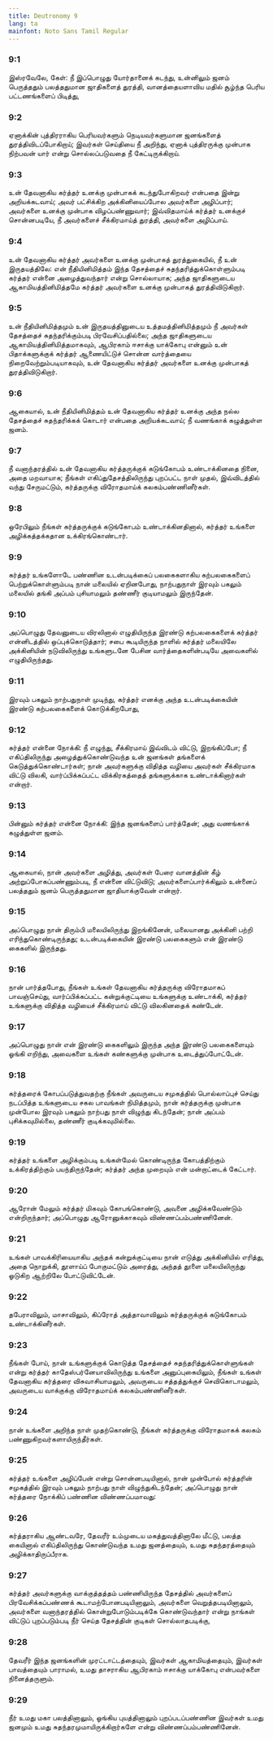 ```yaml
---
title: Deutronomy 9
lang: ta
mainfont: Noto Sans Tamil Regular
---
```


###  9:1

இஸ்ரவேலே, கேள்: நீ இப்பொழுது யோர்தானைக் கடந்து, உன்னிலும் ஜனம் பெருத்ததும் பலத்ததுமான ஜாதிகளைத் துரத்தி, வானத்தையளாவிய மதில் சூழ்ந்த பெரிய பட்டணங்களைப் பிடித்து,

###  9:2

ஏனாக்கின் புத்திரராகிய பெரியவர்களும் நெடியவர்களுமான ஜனங்களைத் துரத்திவிடப்போகிறாய்; இவர்கள் செய்தியை நீ அறிந்து, ஏனாக் புத்திரருக்கு முன்பாக நிற்பவன் யார் என்று சொல்லப்படுவதை நீ கேட்டிருக்கிறாய்.

###  9:3

உன் தேவனாகிய கர்த்தர் உனக்கு முன்பாகக் கடந்துபோகிறவர் என்பதை இன்று அறியக்கடவாய்; அவர் பட்சிக்கிற அக்கினியைப்போல அவர்களை அழிப்பார்; அவர்களை உனக்கு முன்பாக விழப்பண்ணுவார்; இவ்விதமாய்க் கர்த்தர் உனக்குச் சொன்னபடியே, நீ அவர்களைச் சீக்கிரமாய்த் துரத்தி, அவர்களை அழிப்பாய்.

###  9:4

உன் தேவனாகிய கர்த்தர் அவர்களை உனக்கு முன்பாகத் துரத்துகையில், நீ உன் இருதயத்திலே: என் நீதியினிமித்தம் இந்த தேசத்தைச் சுதந்தரித்துக்கொள்ளும்படி கர்த்தர் என்னை அழைத்துவந்தார் என்று சொல்லாயாக; அந்த ஜாதிகளுடைய ஆகாமியத்தினிமித்தமே கர்த்தர் அவர்களை உனக்கு முன்பாகத் துரத்திவிடுகிறார்.

###  9:5

உன் நீதியினிமித்தமும் உன் இருதயத்தினுடைய உத்தமத்தினிமித்தமும் நீ அவர்கள் தேசத்தைச் சுதந்தரிக்கும்படி பிரவேசிப்பதில்லை; அந்த ஜாதிகளுடைய ஆகாமியத்தினிமித்தமாகவும், ஆபிரகாம் ஈசாக்கு யாக்கோபு என்னும் உன் பிதாக்களுக்குக் கர்த்தர் ஆணையிட்டுச் சொன்ன வார்த்தையை நிறைவேற்றும்படியாகவும், உன் தேவனாகிய கர்த்தர் அவர்களை உனக்கு முன்பாகத் துரத்திவிடுகிறார்.

###  9:6

ஆகையால், உன் நீதியினிமித்தம் உன் தேவனாகிய கர்த்தர் உனக்கு அந்த நல்ல தேசத்தைச் சுதந்தரிக்கக் கொடார் என்பதை அறியக்கடவாய்; நீ வணங்காக் கழுத்துள்ள ஜனம்.

###  9:7

நீ வனாந்தரத்தில் உன் தேவனாகிய கர்த்தருக்குக் கடுங்கோபம் உண்டாக்கினதை நினை, அதை மறவாயாக; நீங்கள் எகிப்துதேசத்திலிருந்து புறப்பட்ட நாள் முதல், இவ்விடத்தில் வந்து சேருமட்டும், கர்த்தருக்கு விரோதமாய்க் கலகம்பண்ணினீர்கள்.

###  9:8

ஒரேபிலும் நீங்கள் கர்த்தருக்குக் கடுங்கோபம் உண்டாக்கினதினால், கர்த்தர் உங்களை அழிக்கத்தக்கதான உக்கிரங்கொண்டார்.

###  9:9

கர்த்தர் உங்களோடே பண்ணின உடன்படிக்கைப் பலகைகளாகிய கற்பலகைகளைப் பெற்றுக்கொள்ளும்படி நான் மலையில் ஏறினபோது, நாற்பதுநாள் இரவும் பகலும் மலையில் தங்கி அப்பம் புசியாமலும் தண்ணீர் குடியாமலும் இருந்தேன்.

###  9:10

அப்பொழுது தேவனுடைய விரலினால் எழுதியிருந்த இரண்டு கற்பலகைகளைக் கர்த்தர் என்னிடத்தில் ஒப்புக்கொடுத்தார்; சபை கூடியிருந்த நாளில் கர்த்தர் மலையிலே அக்கினியின் நடுவிலிருந்து உங்களுடனே பேசின வார்த்தைகளின்படியே அவைகளில் எழுதியிருந்தது.

###  9:11

இரவும் பகலும் நாற்பதுநாள் முடிந்து, கர்த்தர் எனக்கு அந்த உடன்படிக்கையின் இரண்டு கற்பலகைகளைக் கொடுக்கிறபோது,

###  9:12

கர்த்தர் என்னை நோக்கி: நீ எழுந்து, சீக்கிரமாய் இவ்விடம் விட்டு, இறங்கிப்போ; நீ எகிப்திலிருந்து அழைத்துக்கொண்டுவந்த உன் ஜனங்கள் தங்களைக் கெடுத்துக்கொண்டார்கள்; நான் அவர்களுக்கு விதித்த வழியை அவர்கள் சீக்கிரமாக விட்டு விலகி, வார்ப்பிக்கப்பட்ட விக்கிரகத்தைத் தங்களுக்காக உண்டாக்கினார்கள் என்றார்.

###  9:13

பின்னும் கர்த்தர் என்னை நோக்கி: இந்த ஜனங்களைப் பார்த்தேன்; அது வணங்காக் கழுத்துள்ள ஜனம்.

###  9:14

ஆகையால், நான் அவர்களை அழித்து, அவர்கள் பேரை வானத்தின் கீழ் அற்றுப்போகப்பண்ணும்படி, நீ என்னை விட்டுவிடு; அவர்களைப்பார்க்கிலும் உன்னைப் பலத்ததும் ஜனம் பெருத்ததுமான ஜாதியாக்குவேன் என்றார்.

###  9:15

அப்பொழுது நான் திரும்பி மலையிலிருந்து இறங்கினேன், மலையானது அக்கினி பற்றி எரிந்துகொண்டிருந்தது; உடன்படிக்கையின் இரண்டு பலகைகளும் என் இரண்டு கைகளில் இருந்தது.

###  9:16

நான் பார்த்தபோது, நீங்கள் உங்கள் தேவனாகிய கர்த்தருக்கு விரோதமாகப் பாவஞ்செய்து, வார்ப்பிக்கப்பட்ட கன்றுக்குட்டியை உங்களுக்கு உண்டாக்கி, கர்த்தர் உங்களுக்கு விதித்த வழியைச் சீக்கிரமாய் விட்டு விலகினதைக் கண்டேன்.

###  9:17

அப்பொழுது நான் என் இரண்டு கைகளிலும் இருந்த அந்த இரண்டு பலகைகளையும் ஓங்கி எறிந்து, அவைகளை உங்கள் கண்களுக்கு முன்பாக உடைத்துப்போட்டேன்.

###  9:18

கர்த்தரைக் கோபப்படுத்துவதற்கு நீங்கள் அவருடைய சமுகத்தில் பொல்லாப்புச் செய்து நடப்பித்த உங்களுடைய சகல பாவங்கள் நிமித்தமும், நான் கர்த்தருக்கு முன்பாக முன்போல இரவும் பகலும் நாற்பது நாள் விழுந்து கிடந்தேன்; நான் அப்பம் புசிக்கவுமில்லை, தண்ணீர் குடிக்கவுமில்லை.

###  9:19

கர்த்தர் உங்களை அழிக்கும்படி உங்கள்மேல் கொண்டிருந்த கோபத்திற்கும் உக்கிரத்திற்கும் பயந்திருந்தேன்; கர்த்தர் அந்த முறையும் என் மன்றாட்டைக் கேட்டார்.

###  9:20

ஆரோன் மேலும் கர்த்தர் மிகவும் கோபங்கொண்டு, அவனை அழிக்கவேண்டும் என்றிருந்தார்; அப்பொழுது ஆரோனுக்காகவும் விண்ணப்பம்பண்ணினேன்.

###  9:21

உங்கள் பாவக்கிரியையாகிய அந்தக் கன்றுக்குட்டியை நான் எடுத்து அக்கினியில் எரித்து, அதை நொறுக்கி, தூளாய்ப் போகுமட்டும் அரைத்து, அந்தத் தூளை மலையிலிருந்து ஓடுகிற ஆற்றிலே போட்டுவிட்டேன்.

###  9:22

தபேராவிலும், மாசாவிலும், கிப்ரோத் அத்தாவாவிலும் கர்த்தருக்குக் கடுங்கோபம் உண்டாக்கினீர்கள்.

###  9:23

நீங்கள் போய், நான் உங்களுக்குக் கொடுத்த தேசத்தைச் சுதந்தரித்துக்கொள்ளுங்கள் என்று கர்த்தர் காதேஸ்பர்னேயாவிலிருந்து உங்களை அனுப்புகையிலும், நீங்கள் உங்கள் தேவனாகிய கர்த்தரை விசுவாசியாமலும், அவருடைய சத்தத்துக்குச் செவிகொடாமலும், அவருடைய வாக்குக்கு விரோதமாய்க் கலகம்பண்ணினீர்கள்.

###  9:24

நான் உங்களை அறிந்த நாள் முதற்கொண்டு, நீங்கள் கர்த்தருக்கு விரோதமாகக் கலகம் பண்ணுகிறவர்களாயிருந்தீர்கள்.

###  9:25

கர்த்தர் உங்களை அழிப்பேன் என்று சொன்னபடியினால், நான் முன்போல் கர்த்தரின் சமுகத்தில் இரவும் பகலும் நாற்பது நாள் விழுந்துகிடந்தேன்; அப்பொழுது நான் கர்த்தரை நோக்கிப் பண்ணின விண்ணப்பமாவது:

###  9:26

கர்த்தராகிய ஆண்டவரே, தேவரீர் உம்முடைய மகத்துவத்தினாலே மீட்டு, பலத்த கையினால் எகிப்திலிருந்து கொண்டுவந்த உமது ஜனத்தையும், உமது சுதந்தரத்தையும் அழிக்காதிருப்பீராக.

###  9:27

கர்த்தர் அவர்களுக்கு வாக்குத்தத்தம் பண்ணியிருந்த தேசத்தில் அவர்களைப் பிரவேசிக்கப்பண்ணக் கூடாமற்போனபடியினாலும், அவர்களை வெறுத்தபடியினாலும், அவர்களை வனாந்தரத்தில் கொன்றுபோடும்படிக்கே கொண்டுவந்தார் என்று நாங்கள் விட்டுப் புறப்படும்படி நீர் செய்த தேசத்தின் குடிகள் சொல்லாதபடிக்கு,

###  9:28

தேவரீர் இந்த ஜனங்களின் முரட்டாட்டத்தையும், இவர்கள் ஆகாமியத்தையும், இவர்கள் பாவத்தையும் பாராமல், உமது தாசராகிய ஆபிரகாம் ஈசாக்கு யாக்கோபு என்பவர்களை நினைத்தருளும்.

###  9:29

நீர் உமது மகா பலத்தினாலும், ஓங்கிய புயத்தினாலும் புறப்படப்பண்ணின இவர்கள் உமது ஜனமும் உமது சுதந்தரமுமாயிருக்கிறார்களே என்று விண்ணப்பம்பண்ணினேன்.

